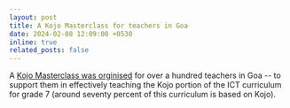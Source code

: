 ```yaml
---
layout: post
title: A Kojo Masterclass for teachers in Goa
date: 2024-02-08 12:09:00 +0530
inline: true
related_posts: false
---
```


A [Kojo Masterclass was orginised](https://www.linkedin.com/feed/update/urn:li:activity:7166402826057838595) for over a hundred teachers in Goa -- to support them in effectively teaching the Kojo portion of the ICT curriculum for grade 7 (around seventy percent of this curriculum is based on Kojo).

